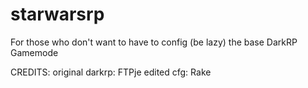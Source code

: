 # starwarsrp
For those who don't want to have to config (be lazy) the base DarkRP Gamemode



CREDITS:
original darkrp: FTPje
edited cfg: Rake
